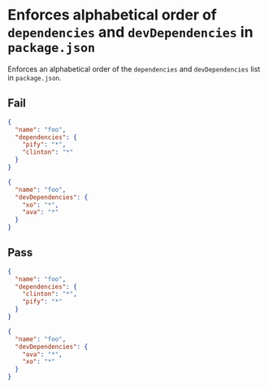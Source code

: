 # Enforces alphabetical order of `dependencies` and `devDependencies` in `package.json`

Enforces an alphabetical order of the `dependencies` and `devDependencies` list in `package.json`.


## Fail

```json
{
  "name": "foo",
  "dependencies": {
    "pify": "*",
    "clinton": "*"
  }
}
```

```json
{
  "name": "foo",
  "devDependencies": {
    "xo": "*",
    "ava": "*"
  }
}
```


## Pass

```json
{
  "name": "foo",
  "dependencies": {
    "clinton": "*",
    "pify": "*"
  }
}
```

```json
{
  "name": "foo",
  "devDependencies": {
    "ava": "*",
    "xo": "*"
  }
}
```
